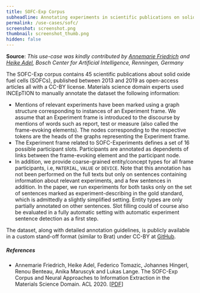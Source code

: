 ```yaml
---
title: SOFC-Exp Corpus
subheadline: Annotating experiments in scientific publications on solid oxide fuel cells
permalink: /use-cases/sofc/
screenshot: screenshot.png
thumbnail: screenshot_thumb.png
hidden: false
---
```


**Source**: *This use-case was kindly contributed by [Annemarie Friedrich](https://sites.google.com/view/annemariefriedrich/home) and [Heike Adel](https://sites.google.com/view/heikeadel/home), Bosch Center for Artificial Intelligence, Renningen, Germany*

The SOFC-Exp corpus contains 45 scientific publications about solid oxide fuel cells (SOFCs), published between 2013 and 2019 as open-access articles all with a CC-BY license. Materials science domain experts used INCEpTION to manually annotate the dataset the following information:

* Mentions of relevant experiments have been marked using a graph structure corresponding to instances of an Experiment frame. We assume that an Experiment frame is introduced to the discourse by mentions of words such as report, test or measure (also called the frame-evoking elements). The nodes corresponding to the respective tokens are the heads of the graphs representing the Experiment frame.
* The Experiment frame related to SOFC-Experiments defines a set of 16 possible participant slots. Participants are annotated as dependents of links between the frame-evoking element and the participant node.
* In addition, we provide coarse-grained entity/concept types for all frame participants, i.e, `MATERIAL`, `VALUE` or `DEVICE`. Note that this annotation has not been performed on the full texts but only on sentences containing information about relevant experiments, and a few sentences in addition. In the paper, we run experiments for both tasks only on the set of sentences marked as experiment-describing in the gold standard, which is admittedly a slightly simplified setting. Entity types are only partially annotated on other sentences. Slot filling could of course also be evaluated in a fully automatic setting with automatic experiment sentence detection as a first step.

The dataset, along with detailed annotation guidelines, is publicly available in a custom stand-off format (similar to Brat) under CC-BY at [GitHub](https://github.com/boschresearch/sofc-exp_textmining_resources/).

##### References

* Annemarie Friedrich, Heike Adel, Federico Tomazic, Johannes Hingerl, Renou Benteau, Anika Maruscyk and Lukas Lange. 
  The SOFC-Exp Corpus and Neural Approaches to Information Extraction in the Materials Science Domain. 
  ACL 2020. 
  [[PDF](https://www.aclweb.org/anthology/2020.acl-main.116/)]

